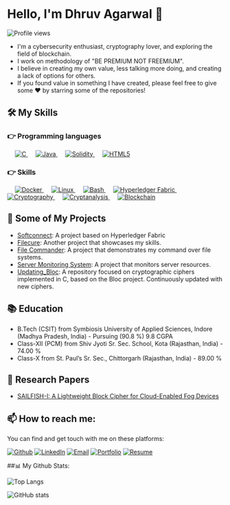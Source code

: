 # Hello, I'm Dhruv Agarwal 👋

![Profile views](https://gpvc.arturio.dev/dhruv1972)

- I'm a cybersecurity enthusiast, cryptography lover, and exploring the field of blockchain. 
- I work on methodology of "BE PREMIUM NOT FREEMIUM". 
- I believe in creating my own value, less talking more doing, and creating a lack of options for others.
- If you found value in something I have created, please feel free to give some ♥️ by starring some of the repositories!

## 🛠️ My Skills

### 👉 Programming languages

<p align="left"> 
    &emsp; 
    <a href="https://www.cprogramming.com/" target="_blank"> 
    <img alt="C" src="https://img.shields.io/badge/C-%23A8B9CC.svg?&style=for-the-badge&logo=c&logoColor=white"/> 
    </a> 
    &emsp; 
    <a href="https://www.java.com" target="_blank"> 
    <img alt="Java" src="https://img.shields.io/badge/Java-%23ED8B00.svg?&style=for-the-badge&logo=java&logoColor=white"/> 
    </a> 
    &emsp; 
    <a href="https://soliditylang.org/" target="_blank"> 
    <img alt="Solidity" src="https://img.shields.io/badge/Solidity-%23E34F26.svg?&style=for-the-badge&logo=solidity&logoColor=white"/> 
    </a> 
    &emsp; 
    <a href="https://www.w3.org/html/" target="_blank"> 
    <img alt="HTML5" src="https://img.shields.io/badge/HTML5-%23E34F26.svg?&style=for-the-badge&logo=html5&logoColor=white"/> 
    </a> 
</p>

### 👉 Skills
<p align="left"> 
    &emsp; 
    <a href="https://www.docker.com/" target="_blank"> 
    <img alt="Docker" src="https://img.shields.io/badge/Docker-%232496ED.svg?&style=for-the-badge&logo=docker&logoColor=white"/> 
    </a> 
    &emsp; 
    <a href="https://www.linux.org/" target="_blank"> 
    <img alt="Linux" src="https://img.shields.io/badge/Linux-%23FCC624.svg?&style=for-the-badge&logo=linux&logoColor=black"/> 
    </a> 
    &emsp; 
    <a href="https://www.gnu.org/software/bash/" target="_blank"> 
    <img alt="Bash" src="https://img.shields.io/badge/Bash-%234EAA25.svg?&style=for-the-badge&logo=gnu-bash&logoColor=white"/> 
    </a> 
    &emsp; 
    <a href="https://www.hyperledger.org/use/fabric" target="_blank"> 
    <img alt="Hyperledger Fabric" src="https://img.shields.io/badge/Hyperledger%20Fabric-%232F3136.svg?&style=for-the-badge&logo=hyperledger&logoColor=white"/> 
    </a> 
    &emsp; 
    <a href="https://en.wikipedia.org/wiki/Cryptography" target="_blank"> 
   <img alt="Cryptography" src="https://img.shields.io/badge/Cryptography-%23ffffff.svg?&style=for-the-badge&logo=letsencrypt&logoColor=black"/> 
    </a> 
    &emsp; 
    <a href="https://en.wikipedia.org/wiki/Cryptanalysis" target="_blank"> 
    <img alt="Cryptanalysis" src="https://img.shields.io/badge/Cryptanalysis-%23ffffff.svg?&style=for-the-badge&logo=letsencrypt&logoColor=black"/> 
    </a> 
    &emsp; 
    <a href="https://en.wikipedia.org/wiki/Blockchain" target="_blank"> 
    <img alt="Blockchain" src="https://img.shields.io/badge/Blockchain-%23121D1F.svg?&style=for-the-badge&logo=bitcoin&logoColor=white"/> 
    </a> 
</p>

## 🚀 Some of My Projects

- [Softconnect](https://github.com/dhruv1972/softconnekt): A project based on Hyperledger Fabric
- [Filecure](https://github.com/dhruv1972/FileXcure): Another project that showcases my skills.
- [File Commander](https://github.com/dhruv1972/File_cammander): A project that demonstrates my command over file systems.
- [Server Monitoring System](https://github.com/dhruv1972/Server_moniiter_webpage): A project that monitors server resources.
- [Updating_Bloc](https://github.com/dhruv1972/Chipher_Repo): A repository focused on cryptographic ciphers implemented in C, based on the Bloc project. Continuously updated with new ciphers.

## 📚 Education

- B.Tech (CSIT) from Symbiosis University of Applied Sciences, Indore (Madhya Pradesh, India) - Pursuing (90.8 %) 9.8 CGPA
- Class-XII (PCM) from Shiv Jyoti Sr. Sec. School, Kota (Rajasthan, India) - 74.00 %
- Class-X from St. Paul’s Sr. Sec., Chittorgarh (Rajasthan, India) - 89.00 %

## 📝 Research Papers

- [SAILFISH-I: A Lightweight Block Cipher for Cloud-Enabled Fog Devices](https://xplorestaging.ieee.org/document/9997844)

## 📫 How to reach me:

You can find and get touch with me on these platforms:

[![Github](https://img.shields.io/github/followers/dhruv1972?label=Follow%20Me&style=social)](https://github.com/dhruv1972)
[![LinkedIn](https://img.shields.io/badge/LinkedIn-%230077B5.svg?&style=for-the-badge&logo=linkedin&logoColor=white)](https://www.linkedin.com/in/dhruvagarwal1972/)
[![Email](https://img.shields.io/badge/Email-%23D14836.svg?&style=for-the-badge&logo=gmail&logoColor=white)](mailto:dhruvagarwal1903@gmail.com)
[![Portfolio](https://img.shields.io/badge/Portfolio-%23000000.svg?&style=for-the-badge&logo=adobe&logoColor=white)](https://dhruv1972.github.io/Dhruv.Agarwal/)
[![Resume](https://img.shields.io/badge/Resume-%23000000.svg?&style=for-the-badge&logo=adobeacrobatreader&logoColor=white)](https://dhruv1972.github.io/Dhruv.Agarwal/resume/Dhruv_agarwal_Resume.pdf)

##📊 My Github Stats:

![Top Langs](https://github-readme-stats.vercel.app/api/top-langs/?username=dhruv1972&theme=tokyonight&layout=compact)

![GitHub stats](https://github-readme-stats.vercel.app/api?username=dhruv1972&show_icons=true&theme=tokyonight)

